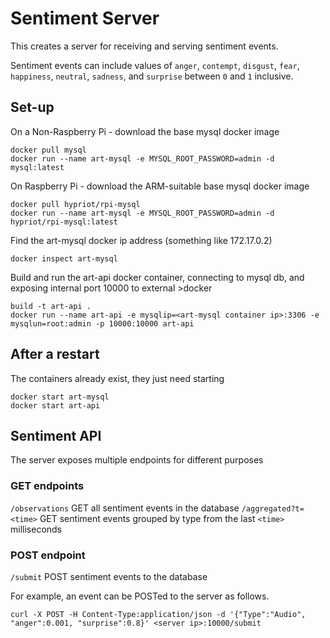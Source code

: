 # Sentiment Server

This creates a server for receiving and serving sentiment events.

Sentiment events can include values of ```anger```, ```contempt```, ```disgust```, ```fear```, ```happiness```, ```neutral```, ```sadness```, and ```surprise``` between ```0``` and ```1``` inclusive.

## Set-up
On a Non-Raspberry Pi - download the base mysql docker image
```
docker pull mysql
docker run --name art-mysql -e MYSQL_ROOT_PASSWORD=admin -d mysql:latest
```
On Raspberry Pi - download the ARM-suitable base mysql docker image
```
docker pull hypriot/rpi-mysql
docker run --name art-mysql -e MYSQL_ROOT_PASSWORD=admin -d hypriot/rpi-mysql:latest
```
Find the art-mysql docker ip address (something like 172.17.0.2)
```
docker inspect art-mysql
```

Build and run the art-api docker container, connecting to mysql db, and exposing internal port 10000 to external >docker 
```
build -t art-api .
docker run --name art-api -e mysqlip=<art-mysql container ip>:3306 -e mysqlun=root:admin -p 10000:10000 art-api
```

## After a restart
The containers already exist, they just need starting 
```
docker start art-mysql
docker start art-api
```

## Sentiment API
The server exposes multiple endpoints for different purposes

### GET endpoints
```/observations``` GET all sentiment events in the database
```/aggregated?t=<time>``` GET sentiment events grouped by type from the last ```<time>``` milliseconds

### POST endpoint
```/submit``` POST sentiment events to the database

For example, an event can be POSTed to the server as follows. 
```
curl -X POST -H Content-Type:application/json -d '{"Type":"Audio", "anger":0.001, "surprise":0.8}' <server ip>:10000/submit
```
